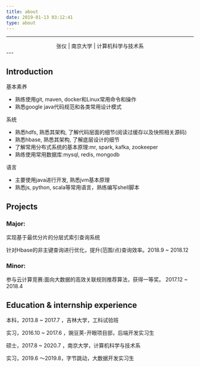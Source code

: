 ```yaml
---
title: about
date: 2019-01-13 03:12:41
type: about
---
```


---

<center>张仪 | 南京大学 | 计算机科学与技术系 </center>
---

## Introduction 

基本素养

- 熟练使用git, maven, docker和Linux常用命令和操作
- 熟悉google java代码规范和各类常用设计模式

系统

- 熟悉hdfs, 熟悉其架构, 了解代码层面的细节(阅读过缓存以及快照相关源码) 
- 熟悉hbase, 熟悉其架构, 了解底层设计的细节 
- 了解常用分布式系统的基本原理:mr, spark, kafka, zookeeper 
- 熟练使用常用数据库:mysql, redis, mongodb 

语言

- 主要使用java进行开发, 熟悉jvm基本原理
- 熟悉js, python, scala等常用语言，熟练编写shell脚本

## Projects 

### Major: 

实现基于最优分⽚的分层式索引查询系统 

针对Hbase的⾮主键查询进行优化，提升(范围/点)查询效率。2018.9 ~ 2018.12 

### Minor: 

参与云计算竞赛:⾯向大数据的⾼效关联规则推荐算法，获得一等奖。 2017.12 ~ 2018.4 

## Education & internship experience 

本科，2013.8 ~ 2017.7 ，吉林⼤学，⼯科试验班 

实习，2016.10 ~ 2017.6 ，豌⾖荚-开眼项⽬部，后端开发实习生

硕士，2017.8 ~ 2020.7 ，南京⼤学，计算机科学与技术系

实习，2019.6 ～2019.8，字节跳动，大数据开发实习生

